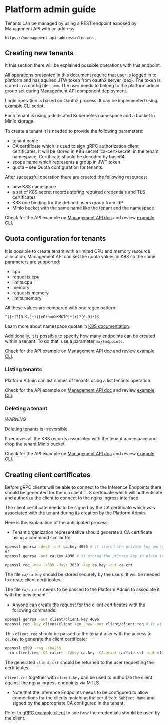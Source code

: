 # Platform admin guide

Tenants can be managed by using a REST endpoint exposed by Management API with an address:

`https://<management-api-address>/tenants`

## Creating new tenants
 
It this section there will be explained possible operations with this endpoint.
 
All operations presented in this document require that user is logged in to platform and has aquired JTW token from
oauth2 server (dex). The token is stored in a config file `.imm`. The user needs to belong to the platform admin group
set during Management API component deployment. 

Login operation is based on Oauth2 process. It can be implemented using [example CLI script](../scripts). 
 
Each tenant is using a dedicated Kubernetes namespace and a bucket in MinIo storage.

To create a tenant it is needed to provide the following parameters:
- tenant name
- CA certificate which is used to sign gRPC authorization client certificates. It will be stored in K8S secret 
‘ca-cert-secret’ in the tenant namespace. Certificate should be decoded by base64
- scope name which represents a group in JWT token
- quota – see Quota configuration for tenants.

After successful operation there are created the following resources:
- new K8S namespace
- a set of K8S secret records storing required credentials and TLS certificates 
- K8S role binding for the defined users group from IdP
- MinIo bucket with the same name like the tenant and the namespace 


Check for the API example on [Management API doc](../management) and review [example CLI](../scripts).


## Quota configuration for tenants

It is possible to create tenant with a limited CPU and memory resource allocation. 
Management API can set the quota values in K8S so the same parameters are supported:  
- cpu
- requests.cpu
- limits.cpu
- memory
- requests.memory
- limits.memory

All these values are compared with one regex pattern:
 
`^([+]?[0-9.]+)([eEinumkKMGTP]*[+]?[0-9]*)$`

Learn more about namespace quotas in 
[K8S documentation](https://kubernetes.io/docs/concepts/configuration/manage-compute-resources-container/).  	
 
Additionally, it is possible to specify how many endpoints can be created within a tenant. 
To do that, use a parameter `maxEndpoints`.
 
Check for the API example on [Management API doc](../management) and review [example CLI](../scripts).


### Listing tenants

Platform Admin can list names of tenants using a list tenants operation.

Check for the API example on [Management API doc](../management) and review [example CLI](../scripts).


### Deleting a tenant

*WARNING*

Deleting tenants is irreversible.

It removes all the K8S records associated with the tenant namespace and drop the tenant MinIo bucket. 

Check for the API example on [Management API doc](../management) and review [example CLI](../scripts).

##
## Creating client certificates 

Before gRPC clients will be able to connect to the Inference Endpoints there should be generated for them
a client TLS certificate which will authenticate and authorize the client to connect to the nginx ingress interface.

The client certificate needs to be signed by the CA certificate which was associated with the tenant during its creation
by the Platform Admin.

Here is the explanation of the anticipated process:
- Tenant organization representative should generate a CA certificate using a command similar to:

```bash
openssl genrsa -des3 -out ca.key 4096 # it stored the private key encrypted
or
openssl genrsa -out ca.key 4096 # it stored the private key in plain text

openssl req -new -x509 -days 3650 -key ca.key -out ca.crt
```

The file `ca/ca.key` should be stored securely by the users. It will be needed to create client certificates.

The file `ca/ca.crt` needs to be passed to the Platform Admin to associate it with the new tenant.

- Anyone can create the request for the client certificates with the following commands:
```bash
openssl genrsa -out client/client.key 4096
openssl req -key client/client.key -new -out client/client.req # It will prompt for cert info including Common Name (Subject Name)
```

This `client.req` should be passed to the tenant user with the access to `ca.key` to generate the client certificate:
```bash
openssl x509 -req -sha256
 -in client.req -CA ca.crt -CAkey ca.key -CAserial ca/file.srl -out client.crt
```
The generated `client.crt` should be returned to the user requesting the certificates.

`client.crt` together with `client.key` can be used to authorize the client against the nginx ingress endpoints via MTLS.

- Note that the Inference Endpoints needs to be configured to allow connections for the clients matching the certificate 
`Subject Name` and signed by the appropriate CA configured in the tenant.

Refer to [gRPC example client](../examples/grpc_client) to see how the credentials should be used by the client.
